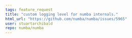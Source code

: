 ```yaml
---
tags: feature_request
title: "custom logging level for numba internals."
html_url: "https://github.com/numba/numba/issues/5965"
user: stuartarchibald
repo: numba/numba
---
```


